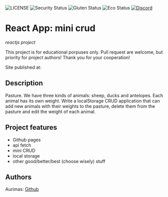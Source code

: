 ![LICENSE](https://img.shields.io/badge/license-MIT-blue.svg?style=flat-square)
![Security Status](https://img.shields.io/security-headers?label=Security&url=https%3A%2F%2Fgithub.com&style=flat-square)
![Gluten Status](https://img.shields.io/badge/Gluten-Free-green.svg)
![Eco Status](https://img.shields.io/badge/ECO-Friendly-green.svg)
[![Discord](https://discord.com/api/guilds/571393319201144843/widget.png)](https://discord.gg/dRwW4rw)

# React App: mini crud

_reactjs project_

This project is for educational porpuses only. Pull request are welcome, but priority for project authors! Thank you for your cooperation!

Site published at: 

## Description

Pasture. We have three kinds of animals: sheep, ducks and antelopes. Each animal has its own weight.
Write a localStorage CRUD application that can add new animals with their weights to the pasture, delete them from the pasture and edit the weight of each animal.

## Project features

-   Github pages
-   api fetch
-   mini CRUD
-   local storage
-   other good/better/best (choose wisely) stuff

## Authors

Aurimas: [Github](https://github.com/AurimasCerniauskas)
